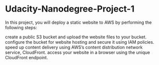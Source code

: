 # Udacity-Nanodegree-Project-1

In this project, you will deploy a static website to AWS by performing the following steps:

create a public S3 bucket and upload the website files to your bucket.
configure the bucket for website hosting and secure it using IAM policies.
speed up content delivery using AWS’s content distribution network service, CloudFront.
access your website in a browser using the unique CloudFront endpoint.
